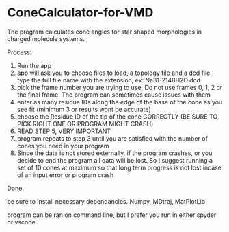 # ConeCalculator-for-VMD

The program calculates cone angles for star shaped morphologies in charged molecule systems.

Process:
1. Run the app
2. app will ask you to choose files to load, a topology file and a dcd file. type the full file name with the extension, ex: Na31-2148H2O.dcd
3. pick the frame number you are trying to use. Do not use frames 0, 1, 2 or the final frame. The program can sometimes cause issues with them
4. enter as many residue IDs along the edge of the base of the cone as you see fit (minimum 3 or results wont be accurate)
5. choose the Residue ID of the tip of the cone CORRECTLY (BE SURE TO PICK RIGHT ONE OR PROGRAM MIGHT CRASH)
6. READ STEP 5, VERY IMPORTANT
7. program repeats to step 3 until you are satisfied with the number of cones you need in your program
8. Since the data is not stored externally, if the program crashes, or you decide to end the program all data will be lost. So I suggest running a set of 10 cones at maximum so that long term progress is not lost incase of an input error or program crash

Done.


be sure to install necessary dependancies. Numpy, MDtraj, MatPlotLib

program can be ran on command line, but I prefer you run in either spyder or vscode
